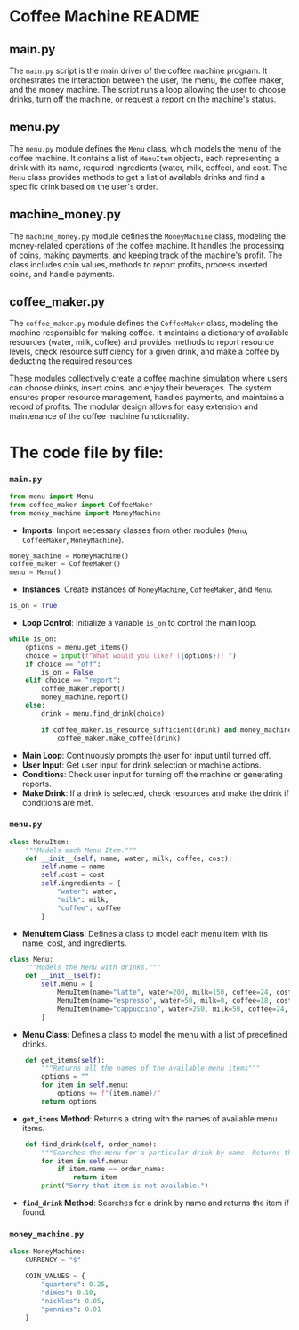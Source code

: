 # Coffee Machine README

## main.py

The `main.py` script is the main driver of the coffee machine program. It orchestrates the interaction between the user, the menu, the coffee maker, and the money machine. The script runs a loop allowing the user to choose drinks, turn off the machine, or request a report on the machine's status.

## menu.py

The `menu.py` module defines the `Menu` class, which models the menu of the coffee machine. It contains a list of `MenuItem` objects, each representing a drink with its name, required ingredients (water, milk, coffee), and cost. The `Menu` class provides methods to get a list of available drinks and find a specific drink based on the user's order.

## machine_money.py

The `machine_money.py` module defines the `MoneyMachine` class, modeling the money-related operations of the coffee machine. It handles the processing of coins, making payments, and keeping track of the machine's profit. The class includes coin values, methods to report profits, process inserted coins, and handle payments.

## coffee_maker.py

The `coffee_maker.py` module defines the `CoffeeMaker` class, modeling the machine responsible for making coffee. It maintains a dictionary of available resources (water, milk, coffee) and provides methods to report resource levels, check resource sufficiency for a given drink, and make a coffee by deducting the required resources.

These modules collectively create a coffee machine simulation where users can choose drinks, insert coins, and enjoy their beverages. The system ensures proper resource management, handles payments, and maintains a record of profits. The modular design allows for easy extension and maintenance of the coffee machine functionality.

# The code file by file:

### `main.py`

```python
from menu import Menu
from coffee_maker import CoffeeMaker
from money_machine import MoneyMachine
```

- **Imports**: Import necessary classes from other modules (`Menu`, `CoffeeMaker`, `MoneyMachine`).

```python
money_machine = MoneyMachine()
coffee_maker = CoffeeMaker()
menu = Menu()
```

- **Instances**: Create instances of `MoneyMachine`, `CoffeeMaker`, and `Menu`.

```python
is_on = True
```

- **Loop Control**: Initialize a variable `is_on` to control the main loop.

```python
while is_on:
    options = menu.get_items()
    choice = input(f"What would you like? ({options}): ")
    if choice == "off":
        is_on = False
    elif choice == "report":
        coffee_maker.report()
        money_machine.report()
    else:
        drink = menu.find_drink(choice)

        if coffee_maker.is_resource_sufficient(drink) and money_machine.make_payment(drink.cost):
            coffee_maker.make_coffee(drink)
```

- **Main Loop**: Continuously prompts the user for input until turned off.
- **User Input**: Get user input for drink selection or machine actions.
- **Conditions**: Check user input for turning off the machine or generating reports.
- **Make Drink**: If a drink is selected, check resources and make the drink if conditions are met.

### `menu.py`

```python
class MenuItem:
    """Models each Menu Item."""
    def __init__(self, name, water, milk, coffee, cost):
        self.name = name
        self.cost = cost
        self.ingredients = {
            "water": water,
            "milk": milk,
            "coffee": coffee
        }
```

- **MenuItem Class**: Defines a class to model each menu item with its name, cost, and ingredients.

```python
class Menu:
    """Models the Menu with drinks."""
    def __init__(self):
        self.menu = [
            MenuItem(name="latte", water=200, milk=150, coffee=24, cost=2.5),
            MenuItem(name="espresso", water=50, milk=0, coffee=18, cost=1.5),
            MenuItem(name="cappuccino", water=250, milk=50, coffee=24, cost=3),
        ]
```

- **Menu Class**: Defines a class to model the menu with a list of predefined drinks.

```python
    def get_items(self):
        """Returns all the names of the available menu items"""
        options = ""
        for item in self.menu:
            options += f"{item.name}/"
        return options
```

- **`get_items` Method**: Returns a string with the names of available menu items.

```python
    def find_drink(self, order_name):
        """Searches the menu for a particular drink by name. Returns that item if it exists, otherwise returns None"""
        for item in self.menu:
            if item.name == order_name:
                return item
        print("Sorry that item is not available.")
```

- **`find_drink` Method**: Searches for a drink by name and returns the item if found.

### `money_machine.py`

```python
class MoneyMachine:
    CURRENCY = "$"

    COIN_VALUES = {
        "quarters": 0.25,
        "dimes": 0.10,
        "nickles": 0.05,
        "pennies": 0.01
    }
```

